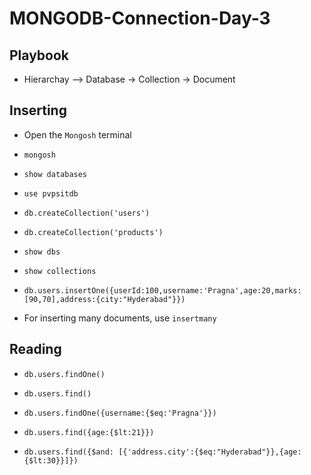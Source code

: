 # MONGODB-Connection-Day-3

## Playbook

* Hierarchay --> Database -> Collection -> Document

## Inserting

* Open the `Mongosh` terminal
*     mongosh
*     show databases
*     use pvpsitdb
*     db.createCollection('users')
*     db.createCollection('products')
*     show dbs
*     show collections
*     db.users.insertOne({userId:100,username:'Pragna',age:20,marks:[90,70],address:{city:"Hyderabad"}})
* For inserting many documents, use `insertmany`

## Reading

*     db.users.findOne()
*     db.users.find()
*     db.users.findOne({username:{$eq:'Pragna'}})
*     db.users.find({age:{$lt:21}})
*     db.users.find({$and: [{'address.city':{$eq:"Hyderabad"}},{age:{$lt:30}}]})

